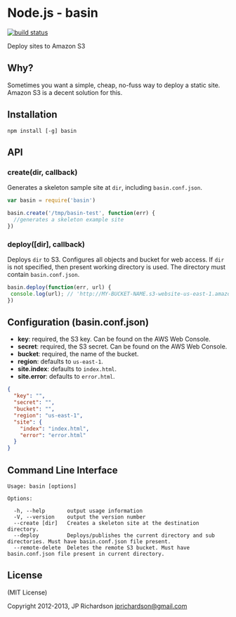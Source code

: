 Node.js - basin
================

[![build status](https://secure.travis-ci.org/skywrite/basin.png)](http://travis-ci.org/skywrite/basin)

Deploy sites to Amazon S3


Why?
----

Sometimes you want a simple, cheap, no-fuss way to deploy a static site. Amazon S3 is a decent solution for this.



Installation
------------

    npm install [-g] basin



API
---

### create(dir, callback)

Generates a skeleton sample site at `dir`, including `basin.conf.json`.

```javascript
var basin = require('basin')

basin.create('/tmp/basin-test', function(err) {
  //generates a skeleton example site
})
```

### deploy([dir], callback)

Deploys `dir` to S3. Configures all objects and bucket for web access. If `dir` is not specified, then present working
directory is used. The directory must contain `basin.conf.json`.

```js
basin.deploy(function(err, url) {
 console.log(url); // 'http://MY-BUCKET-NAME.s3-website-us-east-1.amazonaws.com';
})
```


Configuration (basin.conf.json)
-------------
- **key**: required, the S3 key. Can be found on the AWS Web Console.
- **secret**: required, the S3 secret. Can be found on the AWS Web Console.
- **bucket**: required, the name of the bucket.
- **region**: defaults to `us-east-1`.
- **site.index**: defaults to `index.html`.
- **site.error**: defaults to `error.html`.

```json
{
  "key": "",
  "secret": "",
  "bucket": "",
  "region": "us-east-1",
  "site": {
    "index": "index.html",
    "error": "error.html"
  }
}
```


Command Line Interface
----------------------
    
    Usage: basin [options]

    Options:

      -h, --help       output usage information
      -V, --version    output the version number
      --create [dir]   Creates a skeleton site at the destination directory.
      --deploy         Deploys/publishes the current directory and sub directories. Must have basin.conf.json file present.
      --remote-delete  Deletes the remote S3 bucket. Must have basin.conf.json file present in current directory.



License
-------

(MIT License)

Copyright 2012-2013, JP Richardson  <jprichardson@gmail.com>


